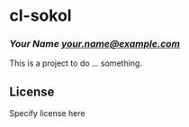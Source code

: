 # cl-sokol
### _Your Name <your.name@example.com>_

This is a project to do ... something.

## License

Specify license here

